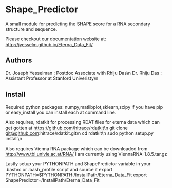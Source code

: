 Shape_Predictor
===============
A small module for predicting the SHAPE score for a RNA secondary structure and sequence.

Please checkout our documentation website at: http://jyesselm.github.io/Eterna_Data_Fit/ 

Authors
------
Dr. Joseph Yesselman : Postdoc Associate with Rhiju Das\n 
Dr. Rhiju Das : Assistant Professor at Stanford Univeristy\n 

Install
------
Required python packages: numpy,matlibplot,sklearn,scipy if you have pip or easy_install you can install each at command line.

Also requires, rdatkit for processing RDAT files for eterna data which can get gotten at https://github.com/hitrace/rdatkit\n
git clone git@github.com:hitrace/rdatkit.git\n
cd rdatkit\n
sudo python setup.py install\n

Also requires Vienna RNA package which can be downloaded from http://www.tbi.univie.ac.at/RNA/
I am currently using ViennaRNA-1.8.5.tar.gz

Lastly setup your PYTHONPATH and ShapePredictor variable in your .bashrc or .bash_profile script and source it
export PYTHONPATH=$PYTHONPATH:/InstallPath/Eterna_Data_Fit
export ShapePredictor=/InstallPath/Eterna_Data_Fit



